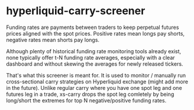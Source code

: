 # hyperliquid-carry-screener
Funding rates are payments between traders to keep perpetual futures prices aligned with the spot prices. Positive rates mean longs pay shorts, negative rates mean shorts pay longs.

Although plenty of historical funding rate monitoring tools already exist, none typically offer t-N funding rate averages, especially with a clear dashboard and without skewing the averages for newly released tickers.

That's what this screener is meant for. It is used to monitor / manually run cross-sectional carry strategies on Hyperliquid exchange (might add more in the future). Unlike regular carry where you have one spot leg and one futures leg in a trade, xs-carry drops the spot leg comletely by being long/short the extremes for top N negative/positive funding rates. 
